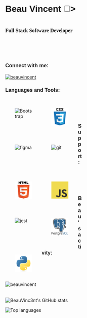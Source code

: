 <!-- Add "Montserrat Semibold 600" styling -->
<h1 align="left" style="font-family: 'Montserrat', sans-serif; font-weight: 600;">Beau Vincent 🚀>


<!-- Animated typing effect -->
<h3 align="left" style="font-family: 'Montserrat'; font-weight: 800; display: inline-block;">
  Full Stack Software Developer 🚀
</h3>


<!-- CSS styling 
<style>
  /* Typing animation 
  @keyframes typing {
    from { width: 0 }
    to { width: 100% }
  }
  
  @keyframes blink-caret {
    from, to { border-color: transparent }
    50% { border-color: orange; }
  }
  
  .typing {
    overflow: hidden;
    white-space: nowrap;
    animation: 
      typing 3.5s steps(30, end) infinite,
      blink-caret .75s step-end infinite;
  }
  */
</style> -->


<!-- Profile Views 
<p align="left" style="font-family: 'Montserrat', sans-serif; font-weight: 600;"> 
  <img src="https://komarev.com/ghpvc/?username=beauvinc3nt&label=Profile%20views&color=0e75b6&style=flat" alt="beauvinc3nt" /> 
</p>
-->

<!-- Main content container with grid layout -->

<div style="display: grid; grid-template-columns: 1fr 1fr; gap: 20px; margin: 20px 0;">
  
  <!-- Left column -->
  <div>
    


<br> <!-- Splitting up section with space -->

<!-- Connect With Me -->
<h3 align="left" style="font-family: 'Montserrat', sans-serif; font-weight: 600;">Connect with me:</h3>
<p align="left" style="margin-bottom: 20px;"> <!-- Added bottom margin -->
  <a href="https://www.linkedin.com/in/beau-vincent-6637232a2/" target="blank">
    <img align="center" src="https://raw.githubusercontent.com/rahuldkjain/github-profile-readme-generator/master/src/images/icons/Social/linked-in-alt.svg" alt="beauvincent" height="44" width="40" />
  </a>
</p>


<!-- Languages and Tools -->
<h3 align="left" style="font-family: 'Montserrat', sans-serif; font-weight: 600;">Languages and Tools:</h3>
<p style="margin-bottom: 20px;">          <!--  align="left"     Wrapping languages section with a margin bottom + spacing in between logos -->
  
  <a href="https://getbootstrap.com" target="_blank" rel="noreferrer"> 
    <img align="left" src="https://upload.wikimedia.org/wikipedia/commons/thumb/b/b2/Bootstrap_logo.svg/500px-Bootstrap_logo.svg.png" alt="Bootstrap" width="55" height="55" style="padding: 30px;"/>
  </a> 
  <a href="https://www.w3schools.com/css/" target="_blank" rel="noreferrer"> 
    <img align="left" src="https://raw.githubusercontent.com/devicons/devicon/master/icons/css3/css3-original-wordmark.svg" alt="css3" width="55" height="55" style="padding: 30px;"/> 
  </a> 
  <a href="https://www.figma.com/" target="_blank" rel="noreferrer"> 
    <img align="left" src="https://www.vectorlogo.zone/logos/figma/figma-icon.svg" alt="figma" width="55" height="55" style="padding: 30px;"/> 
  </a> 
  <a href="https://git-scm.com/" target="_blank" rel="noreferrer"> 
    <img align="left" src="https://www.vectorlogo.zone/logos/git-scm/git-scm-icon.svg" alt="git" width="55" height="55" style="padding: 30px;"/> 
  </a> 
  <a href="https://www.w3.org/html/" target="_blank" rel="noreferrer"> 
    <img align="left" src="https://raw.githubusercontent.com/devicons/devicon/master/icons/html5/html5-original-wordmark.svg" alt="html5" width="55" height="55" style="padding: 30px;"/> 
  </a> 
  <a href="https://developer.mozilla.org/en-US/docs/Web/JavaScript" target="_blank" rel="noreferrer"> 
    <img align="left" src="https://raw.githubusercontent.com/devicons/devicon/master/icons/javascript/javascript-original.svg" alt="javascript" width="55" height="55" style="padding: 30px;"/> 
  </a> 
  <a href="https://jestjs.io" target="_blank" rel="noreferrer"> 
    <img align="left" src="https://www.vectorlogo.zone/logos/jestjsio/jestjsio-icon.svg" alt="jest" width="55" height="55" style="padding: 30px;"/> 
  </a> 
  <a href="https://www.postgresql.org" target="_blank" rel="noreferrer"> 
    <img align="left" src="https://raw.githubusercontent.com/devicons/devicon/master/icons/postgresql/postgresql-original-wordmark.svg" alt="postgresql" width="55" height="55" style="padding: 30px;"/> 
  </a> 
  <a href="https://www.python.org" target="_blank" rel="noreferrer"> 
    <img align="left" src="https://raw.githubusercontent.com/devicons/devicon/master/icons/python/python-original.svg" alt="python" width="55" height="55" style="padding: 30px;"/> 
  </a> 
</p> 


<br><br><br>

<!-- Support Section -->
<h3 align="left" style="font-family: 'Montserrat', sans-serif; font-weight: 600;">Support:</h3>
<p style="margin-bottom: 20px;"> <!-- Added bottom margin -->
  <a href="https://www.buymeacoffee.com/beauvincent"> 
    <img align="left" src="https://cdn.buymeacoffee.com/buttons/v2/default-yellow.png" height="50" width="210" alt="beauvincent" />
  </a>
</p>

<br><br><br><!-- Splitting up section with space -->


<!-- Activity Graph - NOT WORKING SO COMMENTED OUT & REPLACED: -->
<h3 align="left" style="font-family: 'Montserrat', sans-serif; font-weight: 600;">Beau's activity:</h3>
<p align="left">
  <img src="https://github-readme-stats.vercel.app/api?username=BeauVinc3nt&show_icons=true&theme=radical" alt="BeauVinc3nt's GitHub stats" />
</p>

<!-- BEAU'S ACTIVITY GRAPH (API ISSUES - NOT WORKING)-->
<!-- <p align="center">
  <img src="https://github-readme-activity-graph.cyclic.app/graph?username=BeauVinc3nt&theme=react-dark&bg_color=20232a&hide_border=true" alt="BeauVinc3nt's activity graph" />
</p> -->

<!-- Creating 'top languages section using API'-->
<p align="left">
  <img src="https://github-readme-stats.vercel.app/api/top-langs/?username=BeauVinc3nt&layout=compact&theme=radical" alt="Top languages" />
</p>
